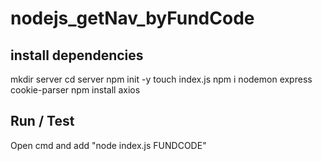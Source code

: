 # nodejs_getNav_byFundCode

## install dependencies
mkdir server
cd server
npm init -y
touch index.js 
npm i nodemon express cookie-parser
npm install axios

## Run / Test
Open cmd and add "node index.js FUNDCODE"

